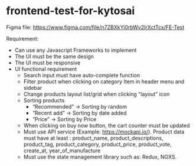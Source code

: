 # frontend-test-for-kytosai
Figma file: https://www.figma.com/file/n7ZBXkYi0rbWv2IrXctTcx/FE-Test

Requirement:
  + Can use any Javascript Frameworks to implement
  + The UI must be the same design
  + The UI must be responsive
  + UI functional requirement
    + Search input must have auto-complete function
    + Filter product when clicking on category Item in header menu and sidebar
    + Change products layout list/grid when clicking "layout" icon
    + Sorting products
      + “Recommended” -> Sorting by random
      + “Recent add” -> Sorting by date added
      + “Price” -> Sorting  by Price
    + When clicking on buy now button, the cart counter must be updated
    + Must use API service (Example: https://mockapi.io/). Product data must have at least : product_name, product_descriptions, product_tag, product_category, product_price, product_vote, create_at, year_of_manufacture
    + Must use the state management library such as: Redux, NGXS.

